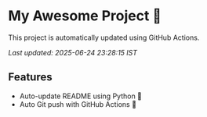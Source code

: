 # My Awesome Project 🚀

This project is automatically updated using GitHub Actions.

_Last updated: 2025-06-24 23:28:15 IST_

## Features
- Auto-update README using Python 🐍
- Auto Git push with GitHub Actions 🤖
